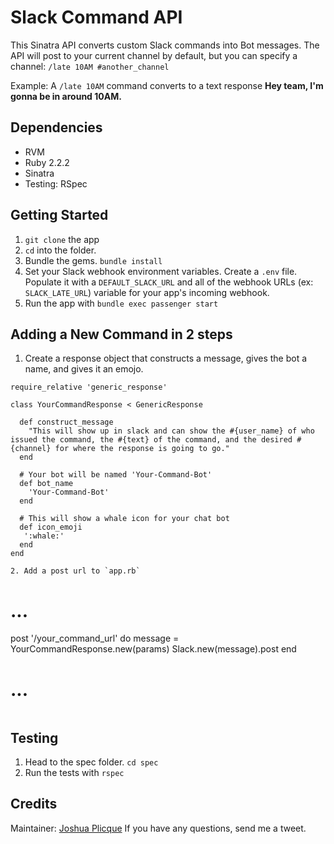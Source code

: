 # Slack Command API

This Sinatra API converts custom Slack commands into Bot messages.
The API will post to your current channel by default, but you can specify a channel: `/late 10AM #another_channel`

Example:
A `/late 10AM` command converts to a text response **Hey team, I'm gonna be in around 10AM.**


## Dependencies

* RVM
* Ruby 2.2.2
* Sinatra
* Testing: RSpec

## Getting Started
1. `git clone` the app
2. `cd` into the folder.
3. Bundle the gems. `bundle install`
4. Set your Slack webhook environment variables. Create a `.env` file. Populate it with a `DEFAULT_SLACK_URL` and all of the webhook URLs (ex: `SLACK_LATE_URL`) variable for your app's incoming webhook.
4. Run the app with `bundle exec passenger start`

## Adding a New Command in 2 steps

1. Create a response object that constructs a message, gives the bot a name, and gives it an emojo.

```
require_relative 'generic_response'

class YourCommandResponse < GenericResponse

  def construct_message
    "This will show up in slack and can show the #{user_name} of who issued the command, the #{text} of the command, and the desired #{channel} for where the response is going to go."
  end

  # Your bot will be named 'Your-Command-Bot'
  def bot_name
    'Your-Command-Bot'
  end

  # This will show a whale icon for your chat bot
  def icon_emoji
   ':whale:'
  end
end

2. Add a post url to `app.rb`

```
# ...
post '/your_command_url' do
  message = YourCommandResponse.new(params)
  Slack.new(message).post
end
# ...
```

```
## Testing
1. Head to the spec folder. `cd spec`
2. Run the tests with `rspec`

## Credits
Maintainer: [Joshua Plicque](https://twitter.com/GoHard_EveryDay)
If you have any questions, send me a tweet.
